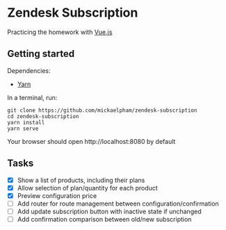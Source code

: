# Zendesk Subscription

Practicing the homework with [Vue.js](https://vuejs.org)

## Getting started

Dependencies:

- [Yarn](https://yarnpkg.com/en/)

In a terminal, run:

```
git clone https://github.com/mickaelpham/zendesk-subscription
cd zendesk-subscription
yarn install
yarn serve
```

Your browser should open http://localhost:8080 by default

## Tasks

- [x] Show a list of products, including their plans
- [x] Allow selection of plan/quantity for each product
- [x] Preview configuration price
- [ ] Add router for route management between configuration/confirmation
- [ ] Add update subscription button with inactive state if unchanged
- [ ] Add confirmation comparison between old/new subscription
